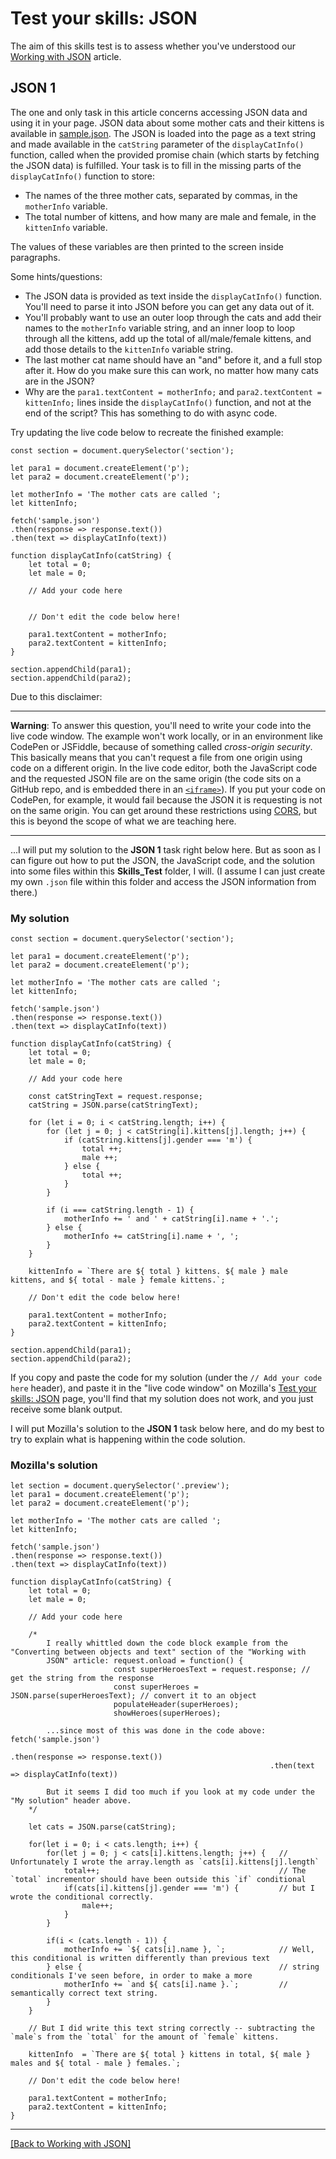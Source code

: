 # Test your skills: JSON

The aim of this skills test is to assess whether you've understood our [Working with JSON](https://github.com/AndrewSRea/My_Learning_Port/tree/main/JavaScript/Intro_JS_Objects/Working_with_JSON#working-with-json) article.

## JSON 1

The one and only task in this article concerns accessing JSON data and using it in your page. JSON data about some mother cats and their kittens is available in [sample.json](https://github.com/mdn/learning-area/blob/master/javascript/oojs/tasks/json/sample.json). The JSON is loaded into the page as a text string and made available in the `catString` parameter of the `displayCatInfo()` function, called when the provided promise chain (which starts by fetching the JSON data) is fulfilled. Your task is to fill in the missing parts of the `displayCatInfo()` function to store:

* The names of the three mother cats, separated by commas, in the `motherInfo` variable.
* The total number of kittens, and how many are male and female, in the `kittenInfo` variable.

The values of these variables are then printed to the screen inside paragraphs.

Some hints/questions:

* The JSON data is provided as text inside the `displayCatInfo()` function. You'll need to parse it into JSON before you can get any data out of it.
* You'll probably want to use an outer loop through the cats and add their names to the `motherInfo` variable string, and an inner loop to loop through all the kittens, add up the total of all/male/female kittens, and add those details to the `kittenInfo` variable string. 
* The last mother cat name should have an "and" before it, and a full stop after it. How do you make sure this can work, no matter how many cats are in the JSON?
* Why are the `para1.textContent = motherInfo;` and `para2.textContent = kittenInfo;` lines inside the `displayCatInfo()` function, and not at the end of the script? This has something to do with async code.

Try updating the live code below to recreate the finished example:
```
const section = document.querySelector('section');

let para1 = document.createElement('p');
let para2 = document.createElement('p');

let motherInfo = 'The mother cats are called ';
let kittenInfo;

fetch('sample.json')
.then(response => response.text())
.then(text => displayCatInfo(text))

function displayCatInfo(catString) {
    let total = 0;
    let male = 0;

    // Add your code here


    // Don't edit the code below here!

    para1.textContent = motherInfo;
    para2.textContent = kittenInfo;
}

section.appendChild(para1);
section.appendChild(para2);
```
Due to this disclaimer:

<hr>

**Warning**: To answer this question, you'll need to write your code into the live code window. The example won't work locally, or in an environment like CodePen or JSFiddle, because of something called *cross-origin security*. This basically means that you can't request a file from one origin using code on a different origin. In the live code editor, both the JavaScript code and the requested JSON file are on the same origin (the code sits on a GitHub repo, and is embedded there in an [`<iframe>`](https://developer.mozilla.org/en-US/docs/Web/HTML/Element/iframe)). If you put your code on CodePen, for example, it would fail because the JSON it is requesting is not on the same origin. You can get around these restrictions using [CORS](https://developer.mozilla.org/en-US/docs/Web/HTTP/CORS), but this is beyond the scope of what we are teaching here.

<hr>

...I will put my solution to the **JSON 1** task right below here. But as soon as I can figure out how to put the JSON, the JavaScript code, and the solution into some files within this **Skills_Test** folder, I will. (I assume I can just create my own `.json` file within this folder and access the JSON information from there.)

### My solution

```
const section = document.querySelector('section');

let para1 = document.createElement('p');
let para2 = document.createElement('p');

let motherInfo = 'The mother cats are called ';
let kittenInfo;

fetch('sample.json')
.then(response => response.text())
.then(text => displayCatInfo(text))

function displayCatInfo(catString) {
    let total = 0;
    let male = 0;

    // Add your code here

    const catStringText = request.response;
    catString = JSON.parse(catStringText);

    for (let i = 0; i < catString.length; i++) {
        for (let j = 0; j < catString[i].kittens[j].length; j++) {
            if (catString.kittens[j].gender === 'm') {
                total ++;
                male ++;
            } else {
                total ++;
            }
        }

        if (i === catString.length - 1) {
            motherInfo += ' and ' + catString[i].name + '.';
        } else {
            motherInfo += catString[i].name + ', ';
        }
    }

    kittenInfo = `There are ${ total } kittens. ${ male } male kittens, and ${ total - male } female kittens.`;

    // Don't edit the code below here!

    para1.textContent = motherInfo;
    para2.textContent = kittenInfo;
}

section.appendChild(para1);
section.appendChild(para2);
```
If you copy and paste the code for my solution (under the `// Add your code here` header), and paste it in the "live code window" on Mozilla's [Test your skills: JSON](https://developer.mozilla.org/en-US/docs/Learn/JavaScript/Objects/Test_your_skills:_JSON) page, you'll find that my solution does not work, and you just receive some blank output.

I will put Mozilla's solution to the **JSON 1** task below here, and do my best to try to explain what is happening within the code solution.

### Mozilla's solution

```
let section = document.querySelector('.preview');
let para1 = document.createElement('p');
let para2 = document.createElement('p');

let motherInfo = 'The mother cats are called ';
let kittenInfo;

fetch('sample.json')
.then(response => response.text())
.then(text => displayCatInfo(text))

function displayCatInfo(catString) {
    let total = 0;
    let male = 0;

    // Add your code here

    /* 
        I really whittled down the code block example from the "Converting between objects and text" section of the "Working with
        JSON" article: request.onload = function() {
                       const superHeroesText = request.response; // get the string from the response
                       const superHeroes = JSON.parse(superHeroesText); // convert it to an object
                       populateHeader(superHeroes);
                       showHeroes(superHeroes);
        
        ...since most of this was done in the code above: fetch('sample.json')
                                                          .then(response => response.text())
                                                          .then(text => displayCatInfo(text))

        But it seems I did too much if you look at my code under the "My solution" header above.
    */

    let cats = JSON.parse(catString);

    for(let i = 0; i < cats.length; i++) {
        for(let j = 0; j < cats[i].kittens.length; j++) {   // Unfortunately I wrote the array.length as `cats[i].kittens[j].length`
            total++;                                        // The `total` incrementor should have been outside this `if` conditional
            if(cats[i].kittens[j].gender === 'm') {         // but I wrote the conditional correctly.
                male++;
            }
        }

        if(i < (cats.length - 1)) {
            motherInfo += `${ cats[i].name }, `;            // Well, this conditional is written differently than previous text
        } else {                                            // string conditionals I've seen before, in order to make a more
            motherInfo += `and ${ cats[i].name }.`;         // semantically correct text string.
        }
    }

    // But I did write this text string correctly -- subtracting the `male`s from the `total` for the amount of `female` kittens.

    kittenInfo  = `There are ${ total } kittens in total, ${ male } males and ${ total - male } females.`;

    // Don't edit the code below here!

    para1.textContent = motherInfo;
    para2.textContent = kittenInfo;
}
```

<hr>

[[Back to Working with JSON]](https://github.com/AndrewSRea/My_Learning_Port/tree/main/JavaScript/Intro_JS_Objects/Working_with_JSON#working-with-json)